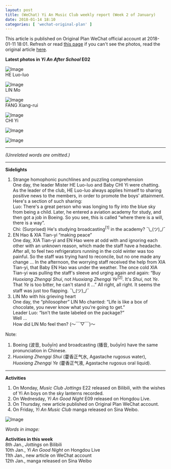 ```yaml
---
layout: post
title: (WeChat) Yi An Music Club weekly report (Week 2 of January)
date: 2018-01-14 18:10
categories: [ 'wechat-original-plan' ]
---
```


This article is published on Original Plan WeChat official account at 2018-01-11 18:01. Refresh or read [this page](https://github.com/Quadrifolium/originalplan/blob/gh-pages/_posts/WeChat/2018-01-14-WeChat-Original-Plan.md) if you can't see the photos, read the original article [here](https://mp.weixin.qq.com/s/SbZJRf3OWD2BgwnfD0lwlw).

<!-- more -->

**Latest photos in *Yi An After School* E02**

![Image](https://mmbiz.qpic.cn/mmbiz_jpg/XOMVurd7hjS6TE9Ton4R9IZsfSTOniag5iaQEPd0g1wmgNuREiaibhj3YgzZnH40wrFt70ZUiaoARpM1m6QeXbpibCsQ/)  
HE Luo-luo

![Image](https://mmbiz.qpic.cn/mmbiz_jpg/XOMVurd7hjS6TE9Ton4R9IZsfSTOniag5gK0vvamMFwZTXcAFicXQolWEyicJewMVRBAUicz3k77wjY0M9ic4Z5PYFA/)  
LIN Mo

![Image](https://mmbiz.qpic.cn/mmbiz_jpg/XOMVurd7hjS6TE9Ton4R9IZsfSTOniag59YDryvT1ktCGL5JZVzgibAhE0l1BM1lrmqpsy30qpmtwfocPZUAGvjg/)  
FANG Xiang-rui

![Image](https://mmbiz.qpic.cn/mmbiz_jpg/XOMVurd7hjS6TE9Ton4R9IZsfSTOniag5icLX80zCBdficvn95dcPwicvKckBv3JVK8iamM2YM9uic9RWLib9SLiblqic3Q/)  
CHI Yi

![Image](https://mmbiz.qpic.cn/mmbiz_jpg/XOMVurd7hjS6TE9Ton4R9IZsfSTOniag5oJbUZCJxlN2l19nfhcptdLjlEPtNHnS39YraGp6LrlFQBBmIA8icIlA/)

![Image](https://mmbiz.qpic.cn/mmbiz_jpg/XOMVurd7hjS6TE9Ton4R9IZsfSTOniag5Us0CSD2AibO5G96aH2nZIjkdCYZKlyuYewS2UlicTUkNJN3YB8KgwguA/)

---

*(Unrelated words are omitted.)*

---

**Sidelights**

1. Strange homophonic punchlines and puzzling comprehension  
One day, the leader Mister HE Luo-luo and Baby CHI Yi were chatting. As the leader of the club, HE Luo-luo always applies himself to sharing positive news to the members, in order to promote the boys' attainment. Here's a section of such sharing:  
Luo: There's a great person who was longing to fly into the blue sky from being a child. Later, he entered a aviation academy for study, and then got a job in Boeing. So you see, this is called “where there is a will, there is a way”.  
Chi: (Surprised) He's studying broadcasting<sup>[1]</sup> in the academy? ¯\\\_(ツ)\_/¯
2. EN Hao & XIA Tian-yi “making peace”  
One day, XIA Tian-yi and EN Hao were at odd with and ignoring each other with an unknown reason, which made the staff have a headache. After all, to feel two refrigerators running in the cold winter was too painful. So the staff was trying hard to reconcile, but no one made any change … In the afternoon, the worrying staff received the help from XIA Tian-yi, that Baby EN Hao was under the weather. The once cold XIA Tian-yi was pulling the staff's sleeve and urging again and again: “Buy *Huoxiang Zhengqi Shui*, not *Huoxiang Zhengqi Ye*<sup>[2]</sup>. It's *Shui*, not *Ye*. That *Ye* is too bitter, he can't stand it …” All right, all right. It seems the staff was just too flapping. ¯\\\_(ツ)\_/¯
3. LIN Mo with his grieving heart  
One day, the “philosopher” LIN Mo chanted: “Life is like a box of chocolate, you never know what you're going to get.”  
Leader Luo: “Isn't the taste labeled on the package?”  
Well …  
How did LIN Mo feel then? (～￣▽￣)～

Note:
1. Boeing (波音, buōyīn) and broadcasting (播音, buōyīn) have the same pronunciation in Chinese.
2. *Huoxiang Zhengqi Shui* (藿香正气水, Agastache rugosus water), *Huoxiang Zhengqi Ye* (藿香正气液, Agastache rugosus oral liquid).

---

**Activities**

1. On Monday, *Music Club Jottings* E22 released on Bilibili, with the wishes of Yi An boys on the sky lanterns recorded.
2. On Wednesday, *Yi An Good Night* E09 released on Hongdou Live.
3. On Thursday, new article published on Original Plan WeChat account.
4. On Friday, *Yi An Music Club* manga released on Sina Weibo.

![Image](https://mmbiz.qpic.cn/mmbiz_jpg/XOMVurd7hjSevl6WST1WfXBnf0dcH3qT0Q33ab6rvZwK0xTzhvSAia8ibtbsq0EkYnia8cDBz3hv9z9vEQHocghFQ/)

*Words in image:*

**Activities in this week**  
8th Jan., *Jottings* on Bilibili  
10th Jan., *Yi An Good Night* on Hongdou Live  
11th Jan., new article on WeChat account  
12th Jan., manga released on Sina Weibo  
